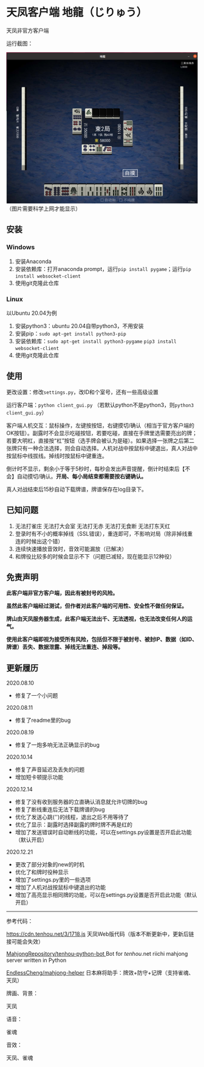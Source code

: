 # 天凤客户端 地龍（じりゅう）

天凤非官方客户端

运行截图：

![image](https://github.com/81100118/Jiryu-release/blob/master/screenshots/1.png)
（图片需要科学上网才能显示）
## 安装

### Windows

1. 安装Anaconda 
2. 安装依赖库：打开anaconda prompt，运行`pip install pygame`；运行`pip install websocket-client`
3. 使用git克隆此仓库

### Linux

以Ubuntu 20.04为例

1. 安装python3：ubuntu 20.04自带python3，不用安装
2. 安装pip：`sudo apt-get install python3-pip`
3. 安装依赖库：`sudo apt-get install python3-pygame`   `pip3 install websocket-client`
4. 使用git克隆此仓库

## 使用

更改设置：修改`settings.py`，改ID和个室号，还有一些高级设置

运行客户端：`python client_gui.py` （若默认python不是python3，则`python3 client_gui.py`）

客户端人机交互：鼠标操作，左键按按钮，右键摸切/确认（相当于官方客户端的OK按钮）。副露时不会显示吃碰按钮，若要吃碰，直接在手牌里选需要亮出的牌；若要大明杠，直接按“杠”按钮（选手牌会被认为是碰）。如果选择一张牌之后第二张牌只有一种合法选择，则会自动选择。人机对战中按鼠标中键退出，真人对战中按鼠标中线拔线。掉线时按鼠标中键重连。

倒计时不显示，剩余小于等于5秒时，每秒会发出声音提醒，倒计时结束后【不会】自动摸切/确认。**开局、每小局结束都需要按右键确认。**

真人对战结束后15秒自动下载牌谱，牌谱保存在log目录下。

## 已知问题

1. 无法打雀庄 无法打大会室 无法打无赤 无法打无食断 无法打东天红
2. 登录时有不小的概率掉线（SSL错误），重连即可，不影响对局（除非掉线重连的时候出这个错）
3. 连续快速播放音效时，音效可能漏放（已解决）
4. 和牌役比较多的时候会显示不下（问题已减轻，现在能显示12种役）

## 免责声明

**此客户端非官方客户端，因此有被封号的风险。**

**虽然此客户端经过测试，但作者对此客户端的可用性、安全性不做任何保证。**

**牌山由天凤服务器生成，此客户端无法出千、无法透视，也无法改变任何人的运气。**

**使用此客户端即视为接受所有风险，包括但不限于被封号、被封IP、数据（如ID、牌谱）丢失、数据泄露、掉线无法重连、掉段等。**

## 更新履历
2020.08.10
- 修复了一个小问题

2020.08.11
- 修复了readme里的bug

2020.08.19
- 修复了一炮多响无法正确显示的bug

2020.10.14
- 修复了声音延迟及丢失的问题
- 增加短卡顿提示功能

2020.12.14
- 修复了没有收到服务器的立直确认消息就允许切牌的bug
- 修复了断线重连后无法下载牌谱的bug
- 优化了发送心跳('<Z/>')的线程，退出之后不用等待了
- 优化了显示：副露时选择副露的牌时牌不再是红的
- 增加了发送错误时自动断线的功能，可以在settings.py设置是否开启此功能（默认开启）

2020.12.21
- 更改了部分对象的new的时机
- 优化了和牌时役种显示
- 增加了settings.py里的一些选项
- 增加了人机对战按鼠标中键退出的功能
- 增加了高亮显示相同牌的功能，可以在settings.py设置是否开启此功能（默认开启）

****

参考代码：

https://cdn.tenhou.net/3/1718.js 天凤Web版代码（版本不断更新中，更新后链接可能会失效）

[MahjongRepository/tenhou-python-bot ](https://github.com/MahjongRepository/tenhou-python-bot) Bot for *tenhou*.net riichi mahjong server written in Python

[EndlessCheng/mahjong-helper](https://github.com/EndlessCheng/mahjong-helper) 日本麻将助手：牌效+防守+记牌（支持雀魂、天凤）

牌画、背景：

天凤

语音：

雀魂

音效：

天凤、雀魂